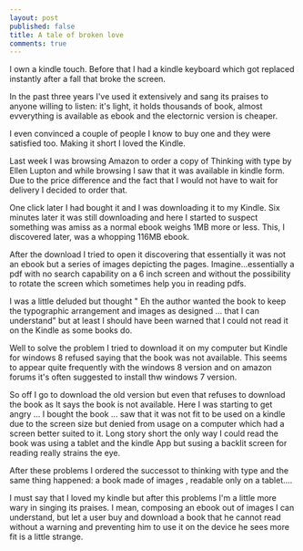 ```yaml
---
layout: post
published: false
title: A tale of broken love
comments: true
---
```


I own a kindle touch. Before that I had a kindle keyboard which got replaced instantly after a fall that broke the screen. 

In the past three years I've used it extensively and sang its praises to anyone willing to listen: it's light, it holds thousands of book, almost evverything is available as ebook and the electornic version is cheaper.

I even convinced a couple of people I know to buy one and they were satisfied too. Making it short I loved the Kindle.

Last week I was browsing Amazon to order a copy of Thinking with type by Ellen Lupton and while browsing I saw that it was available in kindle form. Due to the price difference and the fact that I would not have to wait for delivery I decided to order that. 

One click later I had bought it and I was downloading it to my Kindle. Six minutes later it was still downloading and here I started to suspect something was amiss as a normal ebook weighs 1MB more or less. This, I discovered later, was a whopping 116MB ebook.

After the download I tried to open it discovering that essentially it was not an ebook but a series of images depicting the pages. Imagine...essentially a pdf with no search capability on a 6 inch screen and without the possibility to rotate the screen which sometimes help you in reading pdfs.

I was a little deluded but thought " Eh the author wanted the book to keep the typographic arrangement and images as designed ... that I can understand" but at least I should have been warned that I could not read it on the Kindle as some books do.

Well to solve the problem I tried to download it on my computer but Kindle for windows 8 refused saying that the book was not available. This seems to appear quite frequently with the windows 8 version and on amazon forums it's often suggested to install thw windows 7 version. 

So off I go to download the old version but even that refuses to download the book as It says the book is not available. Here I was starting to get angry ... I bought the book ... saw that it was not fit to be used on a kindle due to the screen size but denied from usage on a computer which had a screen better suited to it. Long story short the only way I could read the book was using a tablet and the kindle App but susing a backlit screen for reading really strains the eye.

After these problems I ordered the successot to thinking with type and the same thing happened: a book made of images , readable only on a tablet....

I must say that I loved my kindle but after this problems I'm a little more wary in singing its praises. I mean, composing an ebook out of images I can understand, but let a user buy and download a book that he cannot read without a warning and preventing him to use it on the device he sees more fit is a little strange. 

